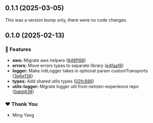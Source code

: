 ## 0.1.1 (2025-03-05)

This was a version bump only, there were no code changes.

## 0.1.0 (2025-02-13)

### 🚀 Features

- **aws:** Migrate aws helpers ([848ff86](https://github.com/netizen-experience/utils/commit/848ff86))
- **errors:** Move errors types to separate library ([e4faa16](https://github.com/netizen-experience/utils/commit/e4faa16))
- **logger:** Make initLogger takes in optional param customTransports ([3e6e136](https://github.com/netizen-experience/utils/commit/3e6e136))
- **types:** Add shared utils types ([02fc886](https://github.com/netizen-experience/utils/commit/02fc886))
- **utils-logger:** Migrate logger util from netizen-experience repo ([0abb638](https://github.com/netizen-experience/utils/commit/0abb638))

### ❤️ Thank You

- Ming Yang
